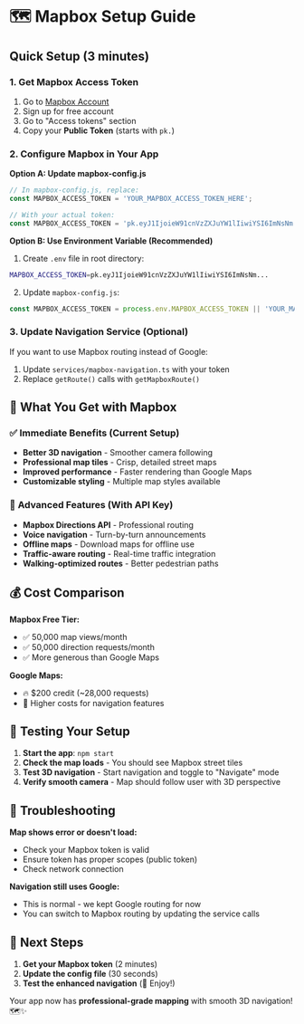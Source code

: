 # 🗺️ Mapbox Setup Guide

## Quick Setup (3 minutes)

### 1. Get Mapbox Access Token
1. Go to [Mapbox Account](https://account.mapbox.com/)
2. Sign up for free account
3. Go to "Access tokens" section
4. Copy your **Public Token** (starts with `pk.`)

### 2. Configure Mapbox in Your App

**Option A: Update mapbox-config.js**
```javascript
// In mapbox-config.js, replace:
const MAPBOX_ACCESS_TOKEN = 'YOUR_MAPBOX_ACCESS_TOKEN_HERE';

// With your actual token:
const MAPBOX_ACCESS_TOKEN = 'pk.eyJ1IjoieW91cnVzZXJuYW1lIiwiYSI6ImNsNm...';
```

**Option B: Use Environment Variable (Recommended)**
1. Create `.env` file in root directory:
```bash
MAPBOX_ACCESS_TOKEN=pk.eyJ1IjoieW91cnVzZXJuYW1lIiwiYSI6ImNsNm...
```

2. Update `mapbox-config.js`:
```javascript
const MAPBOX_ACCESS_TOKEN = process.env.MAPBOX_ACCESS_TOKEN || 'YOUR_MAPBOX_ACCESS_TOKEN_HERE';
```

### 3. Update Navigation Service (Optional)
If you want to use Mapbox routing instead of Google:

1. Update `services/mapbox-navigation.ts` with your token
2. Replace `getRoute()` calls with `getMapboxRoute()`

## 🎯 What You Get with Mapbox

### ✅ **Immediate Benefits (Current Setup)**
- **Better 3D navigation** - Smoother camera following
- **Professional map tiles** - Crisp, detailed street maps
- **Improved performance** - Faster rendering than Google Maps
- **Customizable styling** - Multiple map styles available

### 🚀 **Advanced Features (With API Key)**
- **Mapbox Directions API** - Professional routing
- **Voice navigation** - Turn-by-turn announcements
- **Offline maps** - Download maps for offline use
- **Traffic-aware routing** - Real-time traffic integration
- **Walking-optimized routes** - Better pedestrian paths

## 💰 Cost Comparison

**Mapbox Free Tier:**
- ✅ 50,000 map views/month
- ✅ 50,000 direction requests/month
- ✅ More generous than Google Maps

**Google Maps:**
- 🔥 $200 credit (~28,000 requests)
- 💸 Higher costs for navigation features

## 🧪 Testing Your Setup

1. **Start the app**: `npm start`
2. **Check the map loads** - You should see Mapbox street tiles
3. **Test 3D navigation** - Start navigation and toggle to "Navigate" mode
4. **Verify smooth camera** - Map should follow user with 3D perspective

## 🐛 Troubleshooting

**Map shows error or doesn't load:**
- Check your Mapbox token is valid
- Ensure token has proper scopes (public token)
- Check network connection

**Navigation still uses Google:**
- This is normal - we kept Google routing for now
- You can switch to Mapbox routing by updating the service calls

## 📱 Next Steps

1. **Get your Mapbox token** (2 minutes)
2. **Update the config file** (30 seconds)
3. **Test the enhanced navigation** (🎉 Enjoy!)

Your app now has **professional-grade mapping** with smooth 3D navigation! 🗺️✨